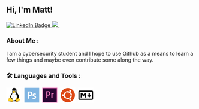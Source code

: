 

## Hi, I'm Matt!

<div id="badges">
  <a href="https://www.linkedin.com/in/matt-shriver-475967238/">
    <img src="https://img.shields.io/badge/LinkedIn-blue?style=for-the-badge&logo=linkedin&logoColor=white" alt="LinkedIn Badge"/>
  </a>
  <a href="mailto:mshriver.noa@gmail.com">
    <img src="https://img.shields.io/badge/gmail-gray?logo=gmail&logocolor=white&style=for-the-badge"/>
  </a>
  <img src="https://komarev.com/ghpvc/?username=doctoryizzle0&style=flat-square&color=blue" alt=""/>
</div>

### About Me :

I am a cybersecurity student and I hope to use Github as a means to learn a few things and maybe even contribute some along the way.

### :hammer_and_wrench: Languages and Tools :

<div>
  <img src="https://github.com/devicons/devicon/blob/master/icons/linux/linux-original.svg" title="Linux" alt="Linux" width="40" height="40"/>&nbsp;
  <img src="https://github.com/devicons/devicon/blob/master/icons/photoshop/photoshop-plain.svg" title="Photoshop" alt="Photoshop" width="40" height="40"/>&nbsp;
  <img src="https://github.com/devicons/devicon/blob/master/icons/premierepro/premierepro-original.svg" title="Premiere Pro" alt="Premiere Pro" width="40" height="40"/>&nbsp;
  <img src="https://github.com/devicons/devicon/blob/master/icons/ubuntu/ubuntu-plain.svg" title="Ubuntu" alt="Ubuntu" width="40" height="40"/>&nbsp;
  <img src="https://github.com/devicons/devicon/blob/master/icons/markdown/markdown-original.svg" title="Markdown" alt="Markdown" width="40" height="40"/>&nbsp;
</div>
